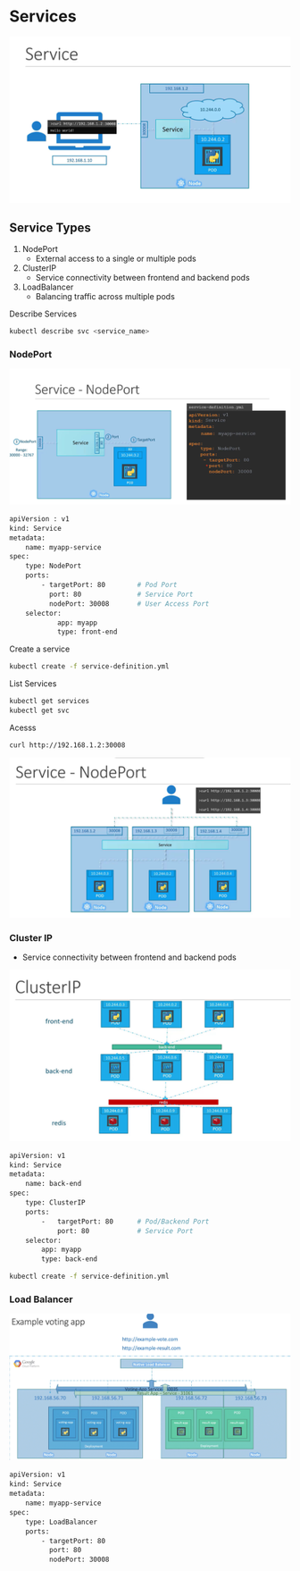 # Services


![Service1](../../images/kubernetes_service1.png)

## Service Types

1. NodePort
    - External access to a single or multiple pods
2. ClusterIP
    - Service connectivity between frontend and backend pods  
3. LoadBalancer
    - Balancing traffic across multiple pods   

Describe Services
```bash
kubectl describe svc <service_name>
```
### NodePort


![Service2](../../images/kubernetes_service2.png)


```bash
apiVersion : v1
kind: Service
metadata:
    name: myapp-service
spec:
    type: NodePort
    ports:
        - targetPort: 80        # Pod Port
          port: 80              # Service Port
          nodePort: 30008       # User Access Port
    selector:
            app: myapp
            type: front-end
```

Create a service
```bash
kubectl create -f service-definition.yml
```

List Services
```bash
kubectl get services
kubectl get svc
```

Acesss
```bash
curl http://192.168.1.2:30008
```

![Service4](../../images/kubernetes_service3.png)


### Cluster IP
- Service connectivity between frontend and backend pods

![Service4](../../images/kubernetes_service4.png)

```bash
apiVersion: v1
kind: Service
metadata:
    name: back-end
spec:
    type: ClusterIP
    ports:
        -   targetPort: 80      # Pod/Backend Port
            port: 80            # Service Port
    selector:
        app: myapp
        type: back-end
```

```bash
kubectl create -f service-definition.yml
```

### Load Balancer

![Service 5](../../images/kubernetes_service5.png)


```bash
apiVersion: v1
kind: Service
metadata:
    name: myapp-service
spec:
    type: LoadBalancer
    ports:
        - targetPort: 80
          port: 80
          nodePort: 30008
```